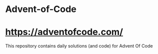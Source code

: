# Advent-of-Code

# https://adventofcode.com/

This repository contains daily solutions (and code) for Advent Of Code
